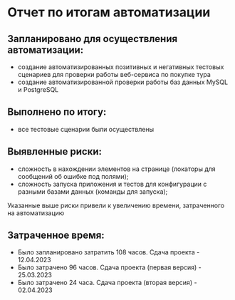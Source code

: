 # Отчет по итогам автоматизации

## Запланировано для осуществления автоматизации:

 - создание автоматизированных позитивных и негативных тестовых сценариев для проверки работы веб-сервиса по покупке тура
 - создание автоматизированной проверки работы баз данных MySQL и PostgreSQL

## Выполнено по итогу:

- все тестовые сценарии были осуществлены 

## Выявленные риски:

 - сложность в нахождении элементов на странице (локаторы для сообщений об ошибке под полями);
 - сложность запуска приложения и тестов для конфигурации с разными базами данных (команды для запуска);

Указанные выше риски привели к увеличению времени, затраченного на автоматизацию

## Затраченное время:

 - Было запланировано затратить 108 часов. Сдача проекта - 12.04.2023
 - Было затрачено 96 часов. Сдача проекта (первая версия) - 25.03.2023
 - Было затрачено 24 часа. Сдача проекта (вторая версия) - 02.04.2023

